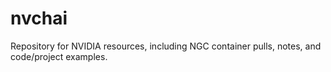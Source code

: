 # nvchai
Repository for NVIDIA resources, including NGC container pulls, notes, and code/project examples.
